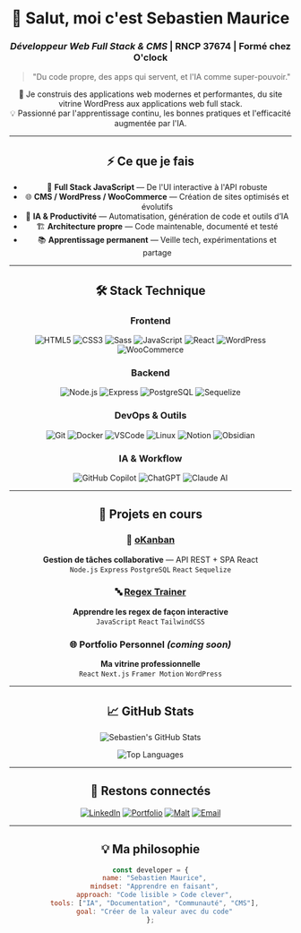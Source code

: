<!-- 💻 Profil GitHub Pro - Sebastien Maurice -->
<div align="center">

# 👋 Salut, moi c'est Sebastien Maurice

### *Développeur Web Full Stack & CMS* | RNCP 37674 | Formé chez O'clock

> "Du code propre, des apps qui servent, et l'IA comme super-pouvoir."

🚀 Je construis des applications web modernes et performantes, du site vitrine WordPress aux applications web full stack.  
💡 Passionné par l'apprentissage continu, les bonnes pratiques et l'efficacité augmentée par l'IA.

---

## ⚡ Ce que je fais

- 🎯 **Full Stack JavaScript** — De l'UI interactive à l'API robuste
- 🌐 **CMS / WordPress / WooCommerce** — Création de sites optimisés et évolutifs
- 🤖 **IA & Productivité** — Automatisation, génération de code et outils d’IA
- 🏗️ **Architecture propre** — Code maintenable, documenté et testé
- 📚 **Apprentissage permanent** — Veille tech, expérimentations et partage

---

## 🛠️ Stack Technique

### Frontend
![HTML5](https://img.shields.io/badge/-HTML5-E34F26?logo=html5&logoColor=white&style=flat)
![CSS3](https://img.shields.io/badge/-CSS3-1572B6?logo=css3&logoColor=white&style=flat)
![Sass](https://img.shields.io/badge/-Sass-CC6699?logo=sass&logoColor=white&style=flat)
![JavaScript](https://img.shields.io/badge/-JavaScript-F7DF1E?logo=javascript&logoColor=black&style=flat)
![React](https://img.shields.io/badge/-React-61DAFB?logo=react&logoColor=black&style=flat)
![WordPress](https://img.shields.io/badge/-WordPress-21759B?logo=wordpress&logoColor=white&style=flat)
![WooCommerce](https://img.shields.io/badge/-WooCommerce-96588A?logo=woocommerce&logoColor=white&style=flat)

### Backend
![Node.js](https://img.shields.io/badge/-Node.js-339933?logo=node.js&logoColor=white&style=flat)
![Express](https://img.shields.io/badge/-Express-000000?logo=express&logoColor=white&style=flat)
![PostgreSQL](https://img.shields.io/badge/-PostgreSQL-4169E1?logo=postgresql&logoColor=white&style=flat)
![Sequelize](https://img.shields.io/badge/-Sequelize-52B0E7?logo=sequelize&logoColor=white&style=flat)

### DevOps & Outils
![Git](https://img.shields.io/badge/-Git-F05032?logo=git&logoColor=white&style=flat)
![Docker](https://img.shields.io/badge/-Docker-2496ED?logo=docker&logoColor=white&style=flat)
![VSCode](https://img.shields.io/badge/-VSCode-007ACC?logo=visualstudiocode&logoColor=white&style=flat)
![Linux](https://img.shields.io/badge/-Linux-FCC624?logo=linux&logoColor=black&style=flat)
![Notion](https://img.shields.io/badge/-Notion-000000?logo=notion&logoColor=white&style=flat)
![Obsidian](https://img.shields.io/badge/-Obsidian-483699?logo=obsidian&logoColor=white&style=flat)

### IA & Workflow
![GitHub Copilot](https://img.shields.io/badge/-GitHub%20Copilot-000000?logo=githubcopilot&logoColor=white&style=flat)
![ChatGPT](https://img.shields.io/badge/-ChatGPT-74aa9c?logo=openai&logoColor=white&style=flat)
![Claude AI](https://img.shields.io/badge/-Claude%20AI-ff6f61?logo=anthropic&logoColor=white&style=flat)

---

## 🚀 Projets en cours

### 🎯 [oKanban](https://github.com/sebastienmaurice/okanban)
**Gestion de tâches collaborative** — API REST + SPA React  
`Node.js` `Express` `PostgreSQL` `React` `Sequelize`

### 🔤 [Regex Trainer](https://github.com/sebastienmaurice/regex-trainer)
**Apprendre les regex de façon interactive**  
`JavaScript` `React` `TailwindCSS`

### 🌐 Portfolio Personnel *(coming soon)*
**Ma vitrine professionnelle**  
`React` `Next.js` `Framer Motion` `WordPress`

---

## 📈 GitHub Stats

![Sebastien's GitHub Stats](https://github-readme-stats.vercel.app/api?username=sebastienmaurice&show_icons=true&theme=tokyonight&hide_border=true&bg_color=0D1117&title_color=58A6FF&icon_color=1F6FEB&text_color=C9D1D9)

![Top Languages](https://github-readme-stats.vercel.app/api/top-langs/?username=sebastienmaurice&layout=compact&theme=tokyonight&hide_border=true&bg_color=0D1117&title_color=58A6FF&text_color=C9D1D9)

---

## 🤝 Restons connectés

[![LinkedIn](https://img.shields.io/badge/-Sebastien_Maurice-0077B5?logo=linkedin&logoColor=white&style=for-the-badge)](https://linkedin.com/in/sebastien-maurice/)
[![Portfolio](https://img.shields.io/badge/-Portfolio-000000?logo=vercel&logoColor=white&style=for-the-badge)](https://sebastienmaurice.dev)
[![Malt](https://img.shields.io/badge/-Malt-FF5A00?logo=malt&logoColor=white&style=for-the-badge)](https://www.malt.fr/profile/semauri)
[![Email](https://img.shields.io/badge/-Contact-D14836?logo=gmail&logoColor=white&style=for-the-badge)](mailto:contact@sebastienmaurice.dev)

---

## 💡 Ma philosophie

```javascript
const developer = {
  name: "Sebastien Maurice",
  mindset: "Apprendre en faisant",
  approach: "Code lisible > Code clever",
  tools: ["IA", "Documentation", "Communauté", "CMS"],
  goal: "Créer de la valeur avec du code"
};
